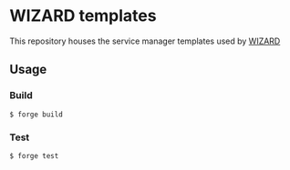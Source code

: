 # WIZARD templates
This repository houses the service manager templates used by [WIZARD](https://wizard.altlayer.io/)

## Usage

### Build

```shell
$ forge build
```

### Test

```shell
$ forge test
```
